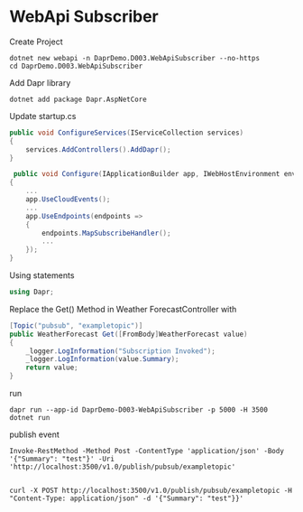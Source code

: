 # WebApi Subscriber


Create Project
```
dotnet new webapi -n DaprDemo.D003.WebApiSubscriber --no-https
cd DaprDemo.D003.WebApiSubscriber
```

Add Dapr library

```
dotnet add package Dapr.AspNetCore 
```

Update startup.cs

```csharp
public void ConfigureServices(IServiceCollection services)
{
    services.AddControllers().AddDapr();                       
}
```

```csharp
 public void Configure(IApplicationBuilder app, IWebHostEnvironment env)
{
    ...
    app.UseCloudEvents();
    ...
    app.UseEndpoints(endpoints =>
    {
        endpoints.MapSubscribeHandler();
        ...
    });
}
```
Using statements
```csharp
using Dapr;
```

Replace the Get() Method in Weather ForecastController with

```csharp
[Topic("pubsub", "exampletopic")]
public WeatherForecast Get([FromBody]WeatherForecast value)
{
    _logger.LogInformation("Subscription Invoked");
    _logger.LogInformation(value.Summary);   
    return value;
}
```

run
```
dapr run --app-id DaprDemo-D003-WebApiSubscriber -p 5000 -H 3500 dotnet run
```

publish event
```
Invoke-RestMethod -Method Post -ContentType 'application/json' -Body '{"Summary": "test"}' -Uri 'http://localhost:3500/v1.0/publish/pubsub/exampletopic'


curl -X POST http://localhost:3500/v1.0/publish/pubsub/exampletopic -H "Content-Type: application/json" -d '{"Summary": "test"}}'

```